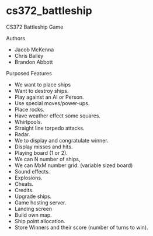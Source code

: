 # cs372_battleship
CS372 Battleship Game 

Authors
- Jacob McKenna
- Chris Bailey
- Brandon Abbott

Purposed Features

- We want to place ships
- Want to destroy ships.
- Play against an AI or Person.
- Use special moves/power-ups. 
- Place rocks.
- Have weather effect some squares.
- Whirlpools.
- Straight line torpedo attacks.
- Radar.
- We to display and congratulate winner.
- Display misses and hits.
- Playing board (1 or 2).
- We can N number of ships, 
- We can MxM number grid. (variable sized board)
- Sound effects. 
- Explosions.
- Cheats.
- Credits.
- Upgrade ships.
- Game hosting server.
- Landing screen
- Build own map.
- Ship point allocation.
- Store Winners and their score (number of turns to win).


